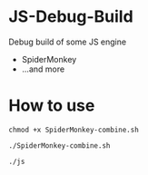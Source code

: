 # JS-Debug-Build
Debug build of some JS engine
* SpiderMonkey
* ...and more
# How to use
`chmod +x SpiderMonkey-combine.sh`

`./SpiderMonkey-combine.sh`

`./js`
